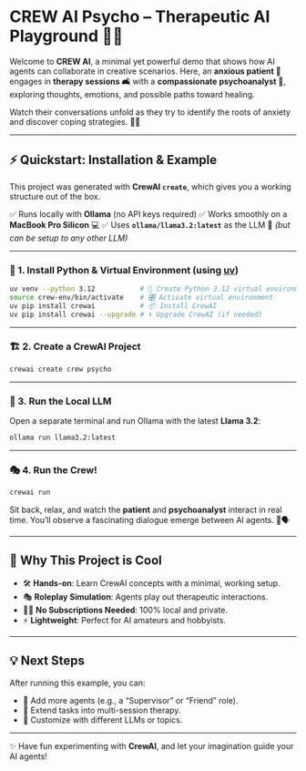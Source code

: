 
# CREW AI Psycho – Therapeutic AI Playground 🤖✨ 

Welcome to **CREW AI**, a minimal yet powerful demo that shows how AI agents can collaborate in creative scenarios.
Here, an **anxious patient 🤯** engages in **therapy sessions 🛋️** with a **compassionate psychoanalyst 🧠**, exploring thoughts, emotions, and possible paths toward healing.

Watch their conversations unfold as they try to identify the roots of anxiety and discover coping strategies. 🌱💡

---

## ⚡ Quickstart: Installation & Example

This project was generated with **CrewAI `create`**, which gives you a working structure out of the box.

✅ Runs locally with **Ollama** (no API keys required)
✅ Works smoothly on a **MacBook Pro Silicon** 💻
✅ Uses **`ollama/llama3.2:latest`** as the LLM 🦙 *(but can be setup to any other LLM)*

---

### 🔧 1. Install Python & Virtual Environment (using [uv](https://docs.crewai.com/en/installation))

```bash
uv venv --python 3.12           # 🐍 Create Python 3.12 virtual environment  
source crew-env/bin/activate    # 🎛️ Activate virtual environment  
uv pip install crewai           # 📦 Install CrewAI  
uv pip install crewai --upgrade # ⬆️ Upgrade CrewAI (if needed)  
```

---

### 🏗️ 2. Create a CrewAI Project

```bash
crewai create crew psycho
```

---

### 🚀 3. Run the Local LLM

Open a separate terminal and run Ollama with the latest **Llama 3.2**:

```bash
ollama run llama3.2:latest
```

---

### 🎭 4. Run the Crew!

```bash
crewai run
```

Sit back, relax, and watch the **patient** and **psychoanalyst** interact in real time.
You’ll observe a fascinating dialogue emerge between AI agents. 🌌🗣️

---

## 🌟 Why This Project is Cool

* 🛠️ **Hands-on**: Learn CrewAI concepts with a minimal, working setup.
* 🎭 **Roleplay Simulation**: Agents play out therapeutic interactions.
* 🧑‍💻 **No Subscriptions Needed**: 100% local and private.
* ⚡ **Lightweight**: Perfect for AI amateurs and hobbyists.

---

## 💡 Next Steps

After running this example, you can:

* 🧩 Add more agents (e.g., a “Supervisor” or “Friend” role).
* 🔄 Extend tasks into multi-session therapy.
* 🎨 Customize with different LLMs or topics.

---

✨ Have fun experimenting with **CrewAI**, and let your imagination guide your AI agents!
